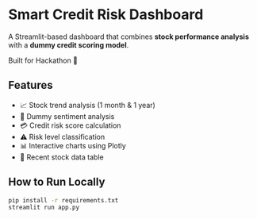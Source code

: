 # Smart Credit Risk Dashboard

A Streamlit-based dashboard that combines **stock performance analysis** with a **dummy credit scoring model**.  

Built for Hackathon 🚀

## Features
- 📈 Stock trend analysis (1 month & 1 year)
- 📰 Dummy sentiment analysis
- 💳 Credit risk score calculation
- ⚠️ Risk level classification
- 📊 Interactive charts using Plotly
- 📌 Recent stock data table

## How to Run Locally
```bash
pip install -r requirements.txt
streamlit run app.py
